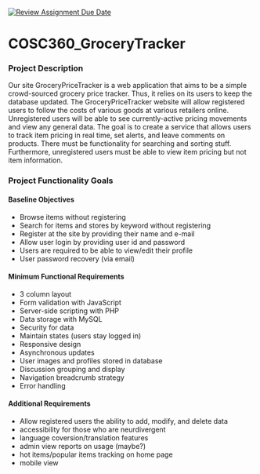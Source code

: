 [![Review Assignment Due Date](https://classroom.github.com/assets/deadline-readme-button-24ddc0f5d75046c5622901739e7c5dd533143b0c8e959d652212380cedb1ea36.svg)](https://classroom.github.com/a/enf2qyfT)
# COSC360_GroceryTracker

### Project Description

Our site GroceryPriceTracker is a web application that aims to be a simple crowd-sourced grocery price tracker. Thus, it relies on its users to keep the database updated.
The GroceryPriceTracker website will allow registered users to follow the costs of various goods at various retailers online. Unregistered users will be able to see currently-active pricing movements and view any general data. The goal is to create a service that allows users to track item pricing in real time, set alerts, and leave comments on products. There must be functionality for searching and sorting stuff. Furthermore, unregistered users must be able to view item pricing but not item information.


### Project Functionality Goals

#### Baseline Objectives
- Browse items without registering
- Search for items and stores by keyword without registering
- Register at the site by providing their name and e-mail
- Allow user login by providing user id and password
- Users are required to be able to view/edit their profile
- User password recovery (via email)

#### Minimum Functional Requirements
- 3 column layout
- Form validation with JavaScript
- Server-side scripting with PHP
- Data storage with MySQL
- Security for data
- Maintain states (users stay logged in)
- Responsive design
- Asynchronous updates
- User images and profiles stored in database
- Discussion grouping and display
- Navigation breadcrumb strategy
- Error handling

#### Additional Requirements
- Allow registered users the ability to add, modify, and delete data
- accessibility for those who are neurdivergent
- language coversion/translation features
- admin view reports on usage (maybe?)
- hot items/popular items tracking on home page
- mobile view
